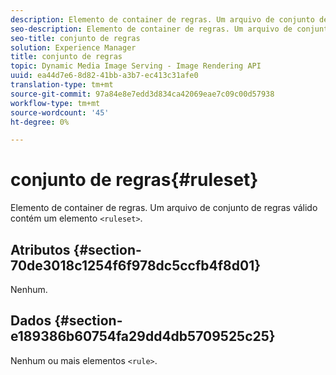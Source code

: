 ```yaml
---
description: Elemento de container de regras. Um arquivo de conjunto de regras válido contém um elemento <ruleset>.
seo-description: Elemento de container de regras. Um arquivo de conjunto de regras válido contém um elemento <ruleset>.
seo-title: conjunto de regras
solution: Experience Manager
title: conjunto de regras
topic: Dynamic Media Image Serving - Image Rendering API
uuid: ea44d7e6-8d82-41bb-a3b7-ec413c31afe0
translation-type: tm+mt
source-git-commit: 97a84e8e7edd3d834ca42069eae7c09c00d57938
workflow-type: tm+mt
source-wordcount: '45'
ht-degree: 0%

---
```



# conjunto de regras{#ruleset}

Elemento de container de regras. Um arquivo de conjunto de regras válido contém um elemento `<ruleset>`.

## Atributos {#section-70de3018c1254f6f978dc5ccfb4f8d01}

Nenhum.

## Dados {#section-e189386b60754fa29dd4db5709525c25}

Nenhum ou mais elementos `<rule>`.
